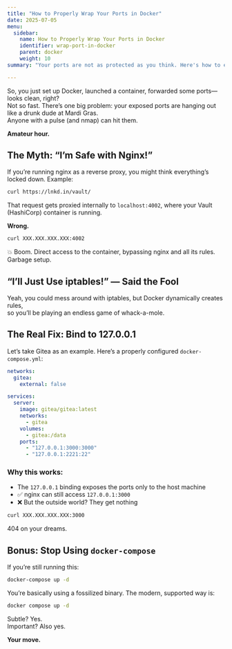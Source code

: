 ```yaml
---
title: "How to Properly Wrap Your Ports in Docker"
date: 2025-07-05
menu:
  sidebar:
    name: How to Properly Wrap Your Ports in Docker
    identifier: wrap-port-in-docker
    parent: docker
    weight: 10
summary: "Your ports are not as protected as you think. Here's how to expose them securely and stop living dangerously."

---
```

So, you just set up Docker, launched a container, forwarded some ports—looks clean, right?  
Not so fast. There’s one big problem: your exposed ports are hanging out like a drunk dude at Mardi Gras.  
Anyone with a pulse (and nmap) can hit them.

**Amateur hour.**

## The Myth: “I’m Safe with Nginx!”

If you’re running nginx as a reverse proxy, you might think everything’s locked down. Example:

```bash
curl https://lnkd.in/vault/
```

That request gets proxied internally to `localhost:4002`, where your Vault (HashiCorp) container is running.

**Wrong.**

```bash
curl XXX.XXX.XXX.XXX:4002
```

💥 Boom. Direct access to the container, bypassing nginx and all its rules. Garbage setup.

## “I’ll Just Use iptables!” — Said the Fool

Yeah, you could mess around with iptables, but Docker dynamically creates rules,  
so you’ll be playing an endless game of whack-a-mole.

## The Real Fix: Bind to 127.0.0.1

Let’s take Gitea as an example. Here’s a properly configured `docker-compose.yml`:

```yaml
networks:
  gitea:
    external: false

services:
  server:
    image: gitea/gitea:latest
    networks:
      - gitea
    volumes:
      - gitea:/data
    ports:
      - "127.0.0.1:3000:3000"
      - "127.0.0.1:2221:22"
```

### Why this works:

- The `127.0.0.1` binding exposes the ports only to the host machine  
- ✅ nginx can still access `127.0.0.1:3000`  
- ❌ But the outside world? They get nothing

```bash
curl XXX.XXX.XXX.XXX:3000
```

404 on your dreams.

## Bonus: Stop Using `docker-compose`

If you’re still running this:

```bash
docker-compose up -d
```

You’re basically using a fossilized binary. The modern, supported way is:

```bash
docker compose up -d
```

Subtle? Yes.  
Important? Also yes.

**Your move.**